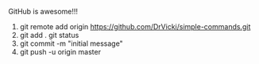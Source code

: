 GitHub is awesome!!!
1. git remote add origin https://github.com/DrVicki/simple-commands.git
2. git add .
    git status
3. git commit -m "initial message"
4. git push -u origin master